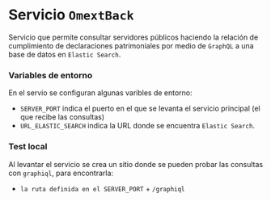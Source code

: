 # Servicio `OmextBack`

Servicio que permite consultar servidores públicos haciendo la relación de cumplimiento de declaraciones patrimoniales por medio de `GraphQL` a una base de datos en `Elastic Search`.

### Variables de entorno
En el servio se configuran algunas varibles de entorno:
- `SERVER_PORT` indica el puerto en el que se levanta el servicio principal (el que recibe las consultas)
- `URL_ELASTIC_SEARCH` indica la URL donde se encuentra `Elastic Search`.

### Test local
Al levantar el servicio se crea un sitio donde se pueden probar las consultas con `graphiql`, para encontrarla:
- `la ruta definida en el SERVER_PORT` + `/graphiql`
